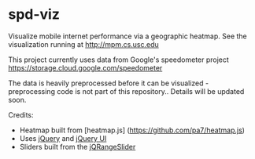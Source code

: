 spd-viz
=======

Visualize mobile internet performance via a geographic heatmap. See the visualization running at http://mpm.cs.usc.edu

This project currently uses data from Google's speedometer project https://storage.cloud.google.com/speedometer

The data is heavily preprocessed before it can be visualized - preprocessing code is not part of this repository.. Details will be updated soon.

Credits:
 - Heatmap built from [heatmap.js] (https://github.com/pa7/heatmap.js)
 - Uses [jQuery](https://github.com/jquery/jquery) and [jQuery UI](https://github.com/jquery/jquery-ui)
 - Sliders built from the [jQRangeSlider ](https://github.com/ghusse/jQRangeSlider)

